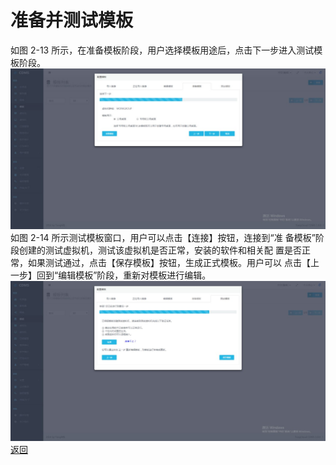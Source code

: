 # **准备并测试模板**

如图 2-13 所示，在准备模板阶段，用户选择模板用途后，点击下一步进入测试模板阶段。![](/assets/准备模板窗口.jpg)如图 2-14 所示测试模板窗口，用户可以点击【连接】按钮，连接到“准 备模板”阶段创建的测试虚拟机，测试该虚拟机是否正常，安装的软件和相关配 置是否正常，如果测试通过，点击【保存模板】按钮，生成正式模板。用户可以 点击【上一步】回到“编辑模板”阶段，重新对模板进行编辑。![](/assets/测试模板窗口.jpg)[返回](#)

